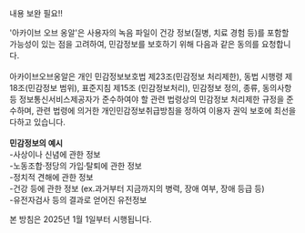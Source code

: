 내용 보완 필요!!

'아카이브 오브 옹알'은 사용자의 녹음 파일이 건강 정보(질병, 치료 경험 등)를 포함할 가능성이 있는 점을 고려하여, 민감정보를 보호하기 위해 다음과 같은 동의를 요청합니다.
<br><br>
아카이브오브옹알은 개인 민감정보보호법 제23조(민감정보 처리제한), 동법 시행령 제 18조(민감정보 범위), 표준지침 제15조 (민감정보처리), 민감정보 정의, 종류, 동의사항 등 정보통신서비스제공자가 준수하여야 할 관련 법령상의 민감정보 처리제한 규정을 준수하며, 관련 법령에 의거한 개인민감정보취급방침을 정하여 이용자 권익 보호에 최선을 다하고 있습니다.
<br>
<br>
**민감정보의 예시**
<br>-사상이나 신념에 관한 정보
<br> -노동조합·정당의 가입·탈퇴에 관한 정보
<br> -정치적 견해에 관한 정보
<br> -건강 등에 관한 정보 (ex.과거부터 지금까지의 병력, 장애 여부, 장애 등급 등)
<br> -유전자검사 등의 결과로 얻어진 유전정보
<br>

본 방침은 2025년 1월 1일부터 시행됩니다.

<!-- <br>

'아카이브 오브 옹알'은 사용자의 녹음 파일이 건강 정보(질병, 치료 경험 등)를 포함할 가능성이 있는 점을 고려하여, 민감정보를 보호하기 위해 다음과 같은 동의를 요청합니다.
<br><br>
아카이브오브옹알은 개인 민감정보보호법 제23조(민감정보 처리제한), 동법 시행령 제 18조(민감정보 범위), 표준지침 제15조 (민감정보처리), 민감정보 정의, 종류, 동의사항 등 정보통신서비스제공자가 준수하여야 할 관련 법령상의 민감정보 처리제한 규정을 준수하며, 관련 법령에 의거한 개인민감정보취급방침을 정하여 이용자 권익 보호에 최선을 다하고 있습니다.
<br>
○ 본 방침은 2025년 1월 1일부터 시행됩니다.

<br><br>

**민감정보 수집 및 이용 목적**

회사는 아래의 이용 목적을 위해 민감정보 수집 및 이용 동의를 받고자 합니다.

((목적에 대한 내용 보완 필요!!!!!))

※취급한 민감정보는 위 목적 이외의 용도로는 사용되지 않으며 이용 목적이 변경될 시에는 사전 동의를 구할 예정입니다.

<br>

1. **수집하는 정보**: 사용자가 직접 녹음한 음성 파일 내에 포함된 건강 관련 정보 (질병 정보, 치료 경험 등)

2. **이용 목적**: 건강 관련 정보 포함 여부 검토 및 보안 강화

3. **보유 기간**: 회원 탈퇴 후 즉시 삭제

<br>

**민감정보의 예시**
<br>-사상이나 신념에 관한 정보
<br> -노동조합·정당의 가입·탈퇴에 관한 정보
<br> -정치적 견해에 관한 정보
<br> -건강 등에 관한 정보 (ex.과거부터 지금까지의 병력, 장애 여부, 장애 등급 등)
<br> -유전자검사 등의 결과로 얻어진 유전정보
<br>
<br>
<br>

**아래 두 문구 중 선택 필요** -->

<!-- <br> (선택 시) -귀하는 민감정보 수집 및 이용에 동의하지 않을 권리가 있으며, 동의하지 않아도 서비스 이용이 가능합니다.
<br> (필수 시) - -귀하께서는 "아카이브오브옹알"의 민감정보 수집 및 이용에 대한 동의 거부권이 있으며 동의 거부 시에는 아카이브오브옹알의 서비스 이용이 불가능합니다.

<br>
*참고 링크
<br>

https://www.pibio.co.kr/sensitive.do -->
